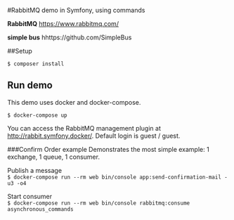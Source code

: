 #RabbitMQ demo in Symfony, using commands

**RabbitMQ** https://www.rabbitmq.com/

**simple bus** hhttps://github.com/SimpleBus

##Setup

`$ composer install`

## Run demo
This demo uses docker and docker-compose.

`$ docker-compose up`

You can access the RabbitMQ management plugin at http://rabbit.symfony.docker/. Default login is guest / guest.

###Confirm Order example
Demonstrates the most simple example: 1 exchange, 1 queue, 1 consumer.

Publish a message  
`$ docker-compose run --rm web bin/console app:send-confirmation-mail -u3 -o4`

Start consumer  
`$ docker-compose run --rm web bin/console rabbitmq:consume asynchronous_commands`
